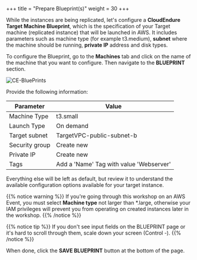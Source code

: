 +++
title = "Prepare Blueprint(s)"
weight = 30
+++

While the instances are being replicated, let's configure a **CloudEndure Target Machine Blueprint**, which is the specification of your Target machine (replicated instance) that will be launched in AWS. It includes parameters such as machine type (for example t3.medium), **subnet** where the machine should be running, **private IP** address and disk types.

To configure the Blueprint, go to the **Machines** tab and click on the name of the machine that you want to configure. Then navigate to the **BLUEPRINT** section.

![CE-BluePrints](/ce/CE-BluePrints.png)

Provide the following information:

| Parameter                                  | Value                                                        |
| ------------------------------------------ | ------------------------------------------------------------ |
| Machine Type                           | t3.small                                    |
| Launch Type                            | On demand 
| Target subnet                          | TargetVPC-public-subnet-b                                       |
| Security group                         | Create new |
| Private IP                             | Create new |
| Tags                                    | Add a 'Name' Tag with value 'Webserver' |


Everything else will be left as default, but review it to understand the available configuration options available for your target instance.

{{% notice warning %}}
If you're going through this workshop on an AWS Event, you must select **Machine type** not larger than *.large, otherwise your IAM privileges will prevent you from operating on created instances later in the workshop.
{{% /notice %}}



{{% notice tip %}}
If you don't see input fields on the BLUEPRINT page or it's hard to scroll through them, scale down your screen (Control -).
{{% /notice %}}

When done, click the **SAVE BLUEPRINT** button at the bottom of the page.
